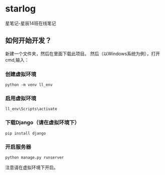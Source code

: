 # starlog
星笔记-星辰14班在线笔记
## 如何开始开发？
新建一个文件夹，然后在里面下载此项目。
然后（以Windows系统为例），打开cmd,输入：
### 创建虚拟环境
```
python -m venv ll_env 
```
### 启用虚拟环境
```
ll_env\Scripts\activate
```
### 下载Django（请在虚拟环境下）
```
pip install django
```
### 开启服务器
```
python manage.py runserver
```
注意请在虚拟环境下开启。



